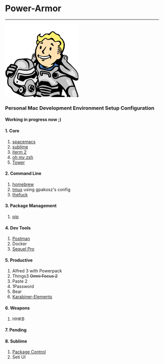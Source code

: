 # Power-Armor
---
![power_armor](https://raw.githubusercontent.com/royxue/Power-Armor/master/misc/power_armor.png)

### Personal Mac Development Environment Setup Configuration

#### Working in progress now ;)

#### 1. Core
1. [spacemacs](https://github.com/syl20bnr/spacemacs)
2. [sublime](https://www.sublimetext.com/3)
3. [iterm 2](https://www.iterm2.com/)
4. [oh my zsh](https://github.com/robbyrussell/oh-my-zsh)
5. [Tower](https://www.git-tower.com/)

#### 2. Command Line
1. [homebrew](http://brew.sh/)
2. [tmux](https://github.com/gpakosz/.tmux) using gpakosz's config
3. [thefuck](https://github.com/nvbn/thefuck)

#### 3. Package Management
1. [pip](https://pypi.python.org/pypi/pip)

#### 4. Dev Tools
1. [Postman](https://www.getpostman.com/)
2. Docker
3. [Sequel Pro](http://www.sequelpro.com/)

#### 5. Productive
1. Alfred 3 with Powerpack
2. Things3 ~~Omni Focus 2~~ 
3. Paste 2
4. 1Password
6. Bear
7. [Karabiner-Elements](https://github.com/tekezo/Karabiner-Elements)

#### 6. Weapons
1. HHKB

#### 7. Pending

#### 8. Sublime
1. [Package Control](https://packagecontrol.io/installation)
2. Seti UI
